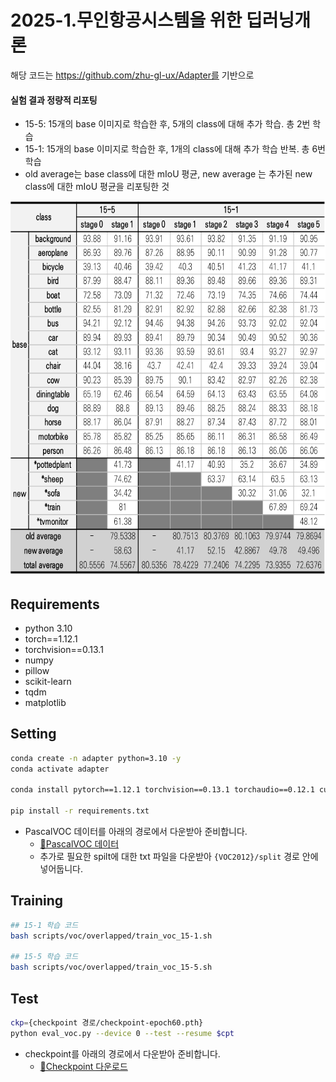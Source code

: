 # 2025-1.무인항공시스템을 위한 딥러닝개론

해당 코드는 https://github.com/zhu-gl-ux/Adapter를 기반으로 

#### 실험 결과 정량적 리포팅
- 15-5: 15개의 base 이미지로 학습한 후, 5개의 class에 대해 추가 학습. 총 2번 학습
- 15-1: 15개의 base 이미지로 학습한 후, 1개의 class에 대해 추가 학습 반복. 총 6번 학습
- old average는 base class에 대한 mIoU 평균, new average 는 추가된 new class에 대한 mIoU 평균을 리포팅한 것


<img src="https://github.com/2seung0708/2025-1.DL_Assignment/blob/main/figures/results_table.png" width="700" height="600" />

## Requirements
- python 3.10
- torch==1.12.1
- torchvision==0.13.1
- numpy
- pillow
- scikit-learn
- tqdm
- matplotlib

## Setting

```bash
conda create -n adapter python=3.10 -y
conda activate adapter 

conda install pytorch==1.12.1 torchvision==0.13.1 torchaudio==0.12.1 cudatoolkit=10.2 -c pytorch

pip install -r requirements.txt
```

- PascalVOC 데이터를 아래의 경로에서 다운받아 준비합니다.
  - [🔗PascalVOC 데이터](http://host.robots.ox.ac.uk/pascal/VOC/voc2012/index.html#devkit)
  - 추가로 필요한 spilt에 대한 txt 파일을 다운받아  `{VOC2012}/split` 경로 안에 넣어둡니다.


## Training 

```bash
## 15-1 학습 코드
bash scripts/voc/overlapped/train_voc_15-1.sh

## 15-5 학습 코드
bash scripts/voc/overlapped/train_voc_15-5.sh
```

## Test

```bash
ckp={checkpoint 경로/checkpoint-epoch60.pth}
python eval_voc.py --device 0 --test --resume $cpt
```

- checkpoint를 아래의 경로에서 다운받아 준비합니다.
  - [🔗Checkpoint 다운로드]()

